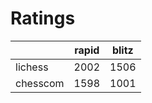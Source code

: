 # Ratings

|          | rapid | blitz |
|----------|-------|-------|
| lichess  | 2002 | 1506 |
| chesscom | 1598 | 1001 |
